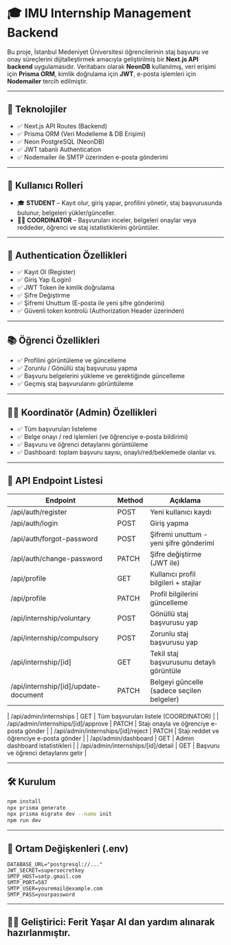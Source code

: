 # 🎓 IMU Internship Management Backend

Bu proje, İstanbul Medeniyet Üniversitesi öğrencilerinin staj başvuru ve onay süreçlerini dijitalleştirmek amacıyla geliştirilmiş bir **Next.js API backend** uygulamasıdır. Veritabanı olarak **NeonDB** kullanılmış, veri erişimi için **Prisma ORM**, kimlik doğrulama için **JWT**, e-posta işlemleri için **Nodemailer** tercih edilmiştir.

---

## 🚀 Teknolojiler

- ✅ Next.js API Routes (Backend)
- ✅ Prisma ORM (Veri Modelleme & DB Erişimi)
- ✅ Neon PostgreSQL (NeonDB)
- ✅ JWT tabanlı Authentication
- ✅ Nodemailer ile SMTP üzerinden e-posta gönderimi

---

## 👤 Kullanıcı Rolleri

- 🎓 **STUDENT** – Kayıt olur, giriş yapar, profilini yönetir, staj başvurusunda bulunur, belgeleri yükler/günceller.
- 🧑‍🏫 **COORDINATOR** – Başvuruları inceler, belgeleri onaylar veya reddeder, öğrenci ve staj istatistiklerini görüntüler.

---

## 🔐 Authentication Özellikleri

- ✅ Kayıt Ol (Register)
- ✅ Giriş Yap (Login)
- ✅ JWT Token ile kimlik doğrulama
- ✅ Şifre Değiştirme
- ✅ Şifremi Unuttum (E-posta ile yeni şifre gönderimi)
- ✅ Güvenli token kontrolü (Authorization Header üzerinden)

---

## 📚 Öğrenci Özellikleri

- ✅ Profilini görüntüleme ve güncelleme
- ✅ Zorunlu / Gönüllü staj başvurusu yapma
- ✅ Başvuru belgelerini yükleme ve gerektiğinde güncelleme
- ✅ Geçmiş staj başvurularını görüntüleme

---

## 🧑‍🏫 Koordinatör (Admin) Özellikleri

- ✅ Tüm başvuruları listeleme
- ✅ Belge onayı / red işlemleri (ve öğrenciye e-posta bildirimi)
- ✅ Başvuru ve öğrenci detaylarını görüntüleme
- ✅ Dashboard: toplam başvuru sayısı, onaylı/red/beklemede olanlar vs.

---

## 📂 API Endpoint Listesi

| Endpoint                                  | Method | Açıklama                                      |
|-------------------------------------------|--------|-----------------------------------------------|
| /api/auth/register                        | POST   | Yeni kullanıcı kaydı                          |
| /api/auth/login                           | POST   | Giriş yapma                                   |
| /api/auth/forgot-password                 | POST   | Şifremi unuttum - yeni şifre gönderimi        |
| /api/auth/change-password                 | PATCH  | Şifre değiştirme (JWT ile)                    |
| /api/profile                              | GET    | Kullanıcı profil bilgileri + stajlar          |
| /api/profile                              | PATCH  | Profil bilgilerini güncelleme                 |
| /api/internship/voluntary                 | POST   | Gönüllü staj başvurusu yap                    |
| /api/internship/compulsory                | POST   | Zorunlu staj başvurusu yap                    |
| /api/internship/[id]                      | GET    | Tekil staj başvurusunu detaylı görüntüle      |
| /api/internship/[id]/update-document      | PATCH  | Belgeyi güncelle (sadece seçilen belgeler)    |


| /api/admin/internships                    | GET    | Tüm başvuruları listele (COORDINATOR)         |
| /api/admin/internships/[id]/approve       | PATCH  | Stajı onayla ve öğrenciye e-posta gönder      |
| /api/admin/internships/[id]/reject        | PATCH  | Stajı reddet ve öğrenciye e-posta gönder      |
| /api/admin/dashboard                      | GET    | Admin dashboard istatistikleri                |
| /api/admin/internships/[id]/detail        | GET    | Başvuru ve öğrenci detaylarını getir          |

---

## 🛠️ Kurulum

```bash
npm install
npx prisma generate
npx prisma migrate dev --name init
npm run dev
```

---

## 📄 Ortam Değişkenleri (.env)

```env
DATABASE_URL="postgresql://..."
JWT_SECRET=supersecretkey
SMTP_HOST=smtp.gmail.com
SMTP_PORT=587
SMTP_USER=youremail@example.com
SMTP_PASS=yourpassword
```

---

## 👨‍💻 Geliştirici: Ferit Yaşar AI dan yardım alınarak hazırlanmıştır.
